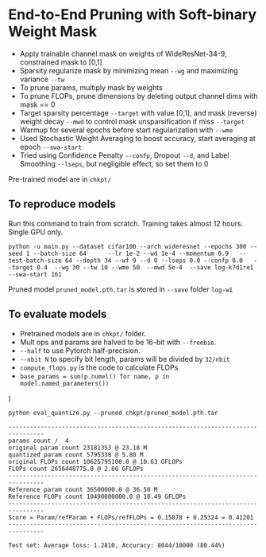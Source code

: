 # End-to-End Pruning with Soft-binary Weight Mask
- Apply trainable channel mask on weights of WideResNet-34-9, constrained mask to [0,1]
- Sparsity regularize mask by minimizing mean `--wg` and maximizing variance `--tw`
- To prune params, multiply mask by weights
- To prune FLOPs, prune dimensions by deleting output channel dims with mask == 0
- Target sparsity percentage `--target` with value [0,1], and mask (reverse) weight decay `--mwd` to control mask unsparsification if miss `--target`
- Warmup for several epochs before start regularization with `--wme`
- Used Stochastic Weight Averaging to boost accuracy, start averaging at epoch `--swa-start`
- Tried using Confidence Penalty `--confp`, Dropout `--d`, and Label Smoothing `--lseps`, but negligible effect, so set them to 0

Pre-trained model are in `chkpt/`

## To reproduce models
Run this command to train from scratch. Training takes almost 12 hours. Single GPU only.
```shell
python -u main.py --dataset cifar100 --arch wideresnet --epochs 300 --seed 1 --batch-size 64      --lr 1e-2 --wd 1e-4 --momentum 0.9   --test-batch-size 64 --depth 34 --wf 9 --d 0 --lseps 0.0 --confp 0.0   --target 0.4  --wg 30 --tw 10 --wme 50  --mwd 5e-4  --save log-k7d1re1 --swa-start 161

```
Pruned model `pruned_model.pth.tar` is stored in `--save` folder `log-w1`

## To evaluate models
- Pretrained models are in `chkpt/` folder.
- Mult ops and params are halved to be 16-bit with `--freebie`.
- `--half` to use Pytorch half-precision.
- `--nbit N` to specify bit length, params will be divided by `32/nbit`
- `compute_flops.py` is the code to calculate FLOPs
- `base_params = sum(p.numel() for name, p in model.named_parameters())`

)


```
python eval_quantize.py --pruned chkpt/pruned_model.pth.tar

--------------------------------------------------------------------------------
params count /  4
original param count 23181353 @ 23.18 M
quantized param count 5795338 @ 5.80 M
original FLOPs count 10625795100.0 @ 10.63 GFLOPs
FLOPs count 2656448775.0 @ 2.66 GFLOPs
--------------------------------------------------------------------------------
Reference param count 36500000.0 @ 36.50 M
Reference FLOPs count 10490000000.0 @ 10.49 GFLOPs
--------------------------------------------------------------------------------
Score = Param/refParam + FLOPs/refFLOPs = 0.15878 + 0.25324 = 0.41201
--------------------------------------------------------------------------------

Test set: Average loss: 1.2810, Accuracy: 8044/10000 (80.44%)
```